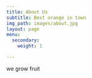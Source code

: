 ```yaml
---
title: About Us
subtitle: Best orange in town
img_path: images/about.jpg
layout: page
menu:
  secondary:
    weight: 1

---
```

we grow fruit
